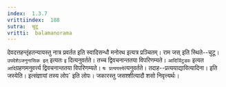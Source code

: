 ```yaml
---
index:  1.3.7
vrittiindex:  188
sutra:  चुटू
vritti:  balamanorama 
---
```


देवदत्तहन्तृंहतन्यायस्तु नात्र प्रवर्तत इति स्वादिसन्धौ मनोरथ इत्यत्र प्रञ्चितम्। राम जस् इति स्थिते--चुटू। `उपदेशेऽजनुनासिक इत्` इत्यतः `इ` दित्यनुवर्तते। तच्च द्विवचनान्ततया विपरिणम्यते। `आदिर्ञिटुडवः` इत्यत `आदि`ग्रहणमनुवर्त्त्य द्विवचनान्ततया विपरिणम्यते। `षः प्रत्ययस्ये`त्यनुवर्तते। तदाह--प्रत्ययाद्यावित्यादिना। इति जस्येति। इत्संज्ञायां तस्य लोप` इति लोपः। जकारस्तु जसश्शीत्यादौ शसो निवृत्त्यर्थः। 

